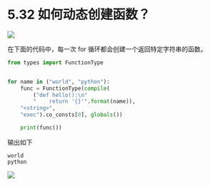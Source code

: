 # 5.32 如何动态创建函数？

![](http://image.iswbm.com/20200804124133.png)

在下面的代码中，每一次 for 循环都会创建一个返回特定字符串的函数。

```python
from types import FunctionType


for name in ("world", "python"):
    func = FunctionType(compile(
        ("def hello():\n"
        "    return '{}'".format(name)),
    "<string>",
    "exec").co_consts[0], globals())

    print(func())
```

输出如下

```
world
python
```



![](http://image.iswbm.com/20200607174235.png)